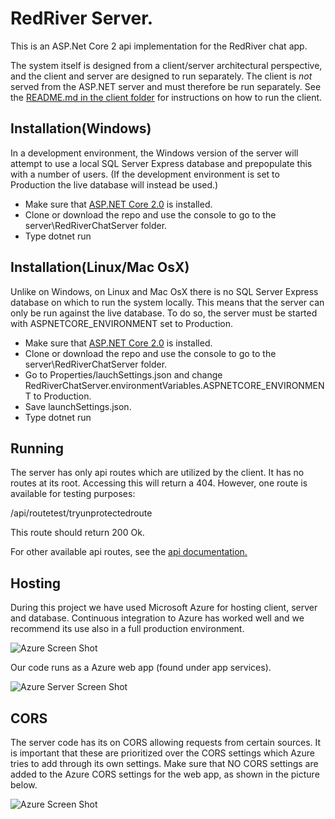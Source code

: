 # RedRiver Server.

This is an ASP.Net Core 2 api implementation for the RedRiver chat app. 

The system itself is designed from a client/server architectural perspective, and the client and server are designed to run separately. The client is *not* served from the ASP.NET server and must therefore be run separately. See the [README.md in the client folder](https://github.com/jimmybengtsson/grupp03-redriver/blob/master/client/README.md) for instructions on how to run the client. 

## Installation(Windows)

In a development environment, the Windows version of the server will attempt to use a local SQL Server Express database and prepopulate this with a number of users. (If the development environment is set to Production the live database will instead be used.)

+ Make sure that [ASP.NET Core 2.0](https://www.microsoft.com/net/download) is installed.
+ Clone or download the repo and use the console to go to the server\RedRiverChatServer folder.
+ Type dotnet run

## Installation(Linux/Mac OsX)

Unlike on Windows, on Linux and Mac OsX there is no SQL Server Express database on which to run the system locally. This means that the server can only be run against the live database. To do so, the server must be started with ASPNETCORE_ENVIRONMENT set to Production.

+ Make sure that [ASP.NET Core 2.0](https://www.microsoft.com/net/download) is installed.
+ Clone or download the repo and use the console to go to the server\RedRiverChatServer folder.
+ Go to Properties/lauchSettings.json and change RedRiverChatServer.environmentVariables.ASPNETCORE_ENVIRONMENT to Production.
+ Save launchSettings.json.
+ Type dotnet run

## Running

The server has only api routes which are utilized by the client. It has no routes at its root. Accessing this will return a 404. However, one route is available for testing purposes:

/api/routetest/tryunprotectedroute

This route should return 200 Ok.

For other available api routes, see the [api documentation.](https://documenter.getpostman.com/view/1600195/redriverserver-api-documentation-v21/RW86L9vn)

## Hosting
During this project we have used Microsoft Azure for hosting client, server and database. Continuous integration to Azure has worked well and we recommend its use also in a full production environment.  

![Azure Screen Shot](https://github.com/jimmybengtsson/grupp03-redriver/blob/master/documentation/img/wiki/AzureScreenShot.PNG)

Our code runs as a Azure web app (found under app services).

![Azure Server Screen Shot](https://github.com/jimmybengtsson/grupp03-redriver/blob/master/documentation/img/wiki/azure-server.PNG)

## CORS

The server code has its on CORS allowing requests from certain sources. It is important that these are prioritized over the CORS settings which Azure tries to add through its own settings. Make sure that NO CORS settings are added to the Azure CORS settings for the web app, as shown in the picture below. 

![Azure Screen Shot](https://github.com/jimmybengtsson/grupp03-redriver/blob/master/documentation/img/wiki/azure-cors.PNG)
